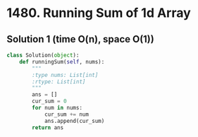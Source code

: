 # 1480. Running Sum of 1d Array

## Solution 1 (time O(n), space O(1))

```python
class Solution(object):
    def runningSum(self, nums):
        """
        :type nums: List[int]
        :rtype: List[int]
        """
        ans = []
        cur_sum = 0
        for num in nums:
            cur_sum += num
            ans.append(cur_sum)
        return ans
```
